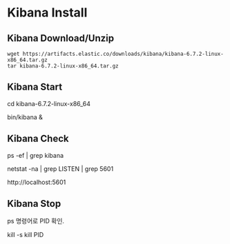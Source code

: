 # Kibana Install
	
## Kibana Download/Unzip

	wget https://artifacts.elastic.co/downloads/kibana/kibana-6.7.2-linux-x86_64.tar.gz
	tar kibana-6.7.2-linux-x86_64.tar.gz

## Kibana Start
  
  cd kibana-6.7.2-linux-x86_64
  
  bin/kibana &
  
## Kibana Check
  
  ps -ef | grep kibana
  
  netstat -na | grep LISTEN | grep 5601
  
  http://localhost:5601

## Kibana Stop
  
  ps 명령어로 PID 확인.
  
  kill -s kill PID	
